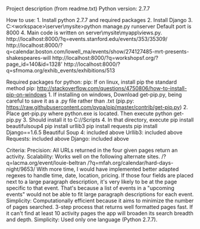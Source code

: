 Project description (from readme.txt)
Python version: 2.7.7

How to use:
    1. Install python 2.7.7 and required packages
    2. Install Django
    3. C:\<workspace>\server\mysite>python manage.py runserver
            Default port is 8000
    4. Main code is written on server\mysite\myapp\views.py. 
       http://localhost:8000/?q=events.stanford.edu/events/353/35309/
       http://localhost:8000/?q=calendar.boston.com/lowell_ma/events/show/274127485-mrt-presents-shakespeares-will
       http://localhost:8000/?q=workshopsf.org/?page_id=140&id=1328'
       http://localhost:8000/?q=sfmoma.org/exhib_events/exhibitions/513
       

Required packages for python: 
    pip: If on linux, install pip the standard method
    pip: http://stackoverflow.com/questions/4750806/how-to-install-pip-on-windows
         1. If installing on windows, Download get-pip.py, being careful to save it as a .py file
            rather than .txt (pip.py: https://raw.githubusercontent.com/pypa/pip/master/contrib/get-pip.py)
         2. Place get-pip.py where python.exe is located. Then execute python get-pip.py
         3. Should install it to C:/<python-directory>/Scripts
         4. In that directory, execute 
               pip install beautifulsoup4
               pip install urllib3
               pip install requests
               pip install Django==1.6.5
     Beautiful Soup 4: included above
     Urllib3: included above
     Requests: included above
     Django: included above
     
Criteria:
    Precision: All URLs returned in the four given pages return an activity. 
    Scalability: Works well on the following alternate sites. 
                    /?q=lacma.org/event/louie-beltran
                    /?q=mfah.org/calendar/hard-days-night/9653/
                 With more time, I would have implemented
                 better adapted regexes to handle time, date, location, pricing. If those four fields
                 are placed next to a large paragraph description, it's very likely to be at the page
                 specific to that event. That's because a list of events in a "upcoming events" 
                 would not be able to fit large paragraph descriptions for each event. 
    Simplicity: Computationally efficient because it aims to minimize the number of pages searched.                    3-step process that returns well formatted pages fast. If it can't find at least                      10 activity pages the app will broaden its search breadth and depth.
    Simplicity: Used only one language (Python 2.7.7). 